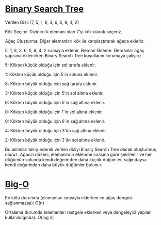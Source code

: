 # <ins>Binary Search Tree</ins>

Verilen Dizi: [7, 5, 1, 8, 3, 6, 0, 9, 4, 2]

Kök Seçimi: Dizinin ilk elemanı olan 7'yi kök olarak seçeriz.

Ağaç Oluşturma: Diğer elemanları kök ile karşılaştırarak ağaca ekleriz.

5, 1, 8, 3, 6, 0, 9, 4, 2 sırasıyla eklenir.
Eleman Ekleme: Elemanlar ağaç yapısına eklenirken Binary Search Tree koşullarını korumaya çalışırız.

5: Kökten küçük olduğu için sol tarafa eklenir.

1: Kökten küçük olduğu için 5'in soluna eklenir.

8: Kökten büyük olduğu için sağ tarafa eklenir.

3: Kökten küçük olduğu için 5'in sol altına eklenir.

6: Kökten büyük olduğu için 5'in sağ altına eklenir.

0: Kökten küçük olduğu için 1'in sol altına eklenir.

9: Kökten büyük olduğu için 8'in sağ altına eklenir.

4: Kökten büyük olduğu için 3'ün sağ altına eklenir.

2: Kökten büyük olduğu için 3'ün sol altına eklenir.


Bu adımları takip ederek verilen diziyi Binary Search Tree olarak oluşturmuş oluruz. Ağacın düzeni, elemanların eklenme sırasına göre şekillenir ve her düğümün solunda kendi değerinden daha küçük düğümler, sağındaysa kendi değerinden daha büyük düğümler bulunur.

# <ins>Big-O</ins>

En kötü durumda (elemanları sırasıyla eklerken ve ağaç dengesi sağlanmazsa): O(n)

Ortalama durumda (elemanları rastgele eklerken veya dengeleyici yapılar kullanıldığında): O(log n)